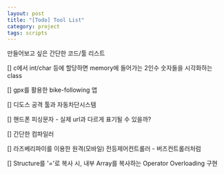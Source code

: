 ```yaml
---
layout: post
title: "[Todo] Tool List"
category: project
tags: scripts
---
```


만들어보고 싶은 간단한 코드/툴 리스트
<!--more-->

[] c에서 int/char 등에 할당하면 memory에 들어가는 2인수 숫자들을 시각화하는 class

[] gpx를 활용한 bike-following 앱

[] 디도스 공격 툴과 자동차단시스템

[] 핸드폰 피싱문자 - 실제 url과 다르게 표기될 수 있을까?

[] 간단한 컴파일러

[] 라즈베리파이를 이용한 원격(모바일) 전등제어컨트롤러 - 버즈컨트롤러처럼

[] Structure를 '='로 복사 시, 내부 Array를 복사하는 Operator Overloading 구현

